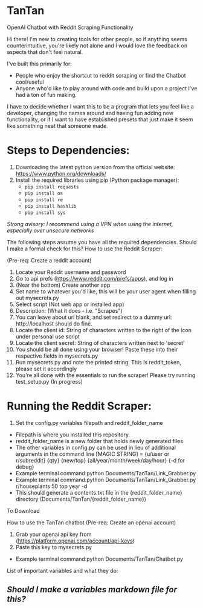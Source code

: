 # TanTan
OpenAI Chatbot with Reddit Scraping Functionality

Hi there! I'm new to creating tools for other people, so if anything seems counterintuitive, you're likely not alone and I would love the feedback on aspects that don't feel natural.

I've built this primarily for:
- People who enjoy the shortcut to reddit scraping or find the Chatbot cool/useful 
- Anyone who'd like to play around with code and build upon a project I've had a ton of fun making.

I have to decide whether I want this to be a program that lets you feel like a developer, changing the names around and having fun adding new functionality, or if I want to have established presets that just make it seem like something neat that someone made.

# Steps to Dependencies:
1. Downloading the latest python version from the official website: https://www.python.org/downloads/
2. Install the required libraries using pip (Python package manager):
    - `pip install requests`
    - `pip install os`
    - `pip install re`
    - `pip install hashlib`
    - `pip install sys`

*Strong avisory: I recommend using a VPN when using the internet, especially over unsecure networks*

The following steps assume you have all the required dependencies. Should I make a formal check for this?
How to use the Reddit Scraper:

(Pre-req: Create a reddit account)

1. Locate your Reddit username and password
2. Go to api prefs (https://www.reddit.com/prefs/apps), and log in
3. (Near the bottom) Create another app 
4. Set name to whatever you'd like, this will be your user agent when filling out mysecrets.py
5. Select script (Not web app or installed app)
6. Description: (What it does - i.e. "Scrapes")
7. You can leave about url blank, and set redirect to a dummy url: http://localhost should do fine.
8. Locate the client id: String of characters written to the right of the icon under personal use script
9. Locate the client secret: String of characters written next to 'secret'
10. You should be all done using your browser! Paste these into their respective fields in mysecrets.py
11. Run mysecrets.py and note the printed string. This is reddit_token, please set it accordingly
12. You're all done with the essentials to run the scraper! Please try running test_setup.py (In progress)


# Running the Reddit Scraper:
1. Set the config.py variables filepath and reddit_folder_name
- Filepath is where you installed this repository.
- reddit_folder_name is a new folder that holds newly generated files
- The other variables in config.py can be used in lieu of additional arguments in the command line
[MAGIC STRING] = {u/user or r/subreddit} {qty} {new/top} {all/year/month/week/day/hour} {-d for debug}
- Example terminal command:python Documents/TanTan/Link_Grabber.py
- Example terminal command:python Documents/TanTan/Link_Grabber.py r/houseplants 50 top year -d
- This should generate a contents.txt file in the {reddit_folder_name} directory (Documents/TanTan/{reddit_folder_name})

To Download


How to use the TanTan chatbot
(Pre-req: Create an openai account)
1. Grab your openai api key from (https://platform.openai.com/account/api-keys)
2. Paste this key to mysecrets.py

- Example terminal command:python Documents/TanTan/Chatbot.py

List of important variables and what they do:

*Should I make a variables markdown file for this?*
- 